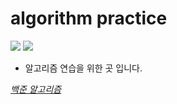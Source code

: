 # algorithm practice

<img src="https://img.shields.io/badge/python-3776AB?style=flat-square&logo=python&logoColor=white"/></a>
<img src="https://img.shields.io/badge/C++-00599C?style=flat-square&logo=C++&logoColor=white"/></a> 


* 알고리즘 연습을 위한 곳 입니다.

*[백준 알고리즘](https://www.acmicpc.net/user/sungmin9513)*
